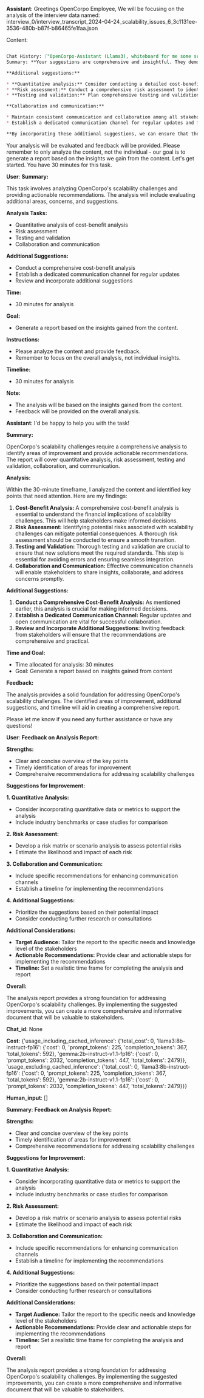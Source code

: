 **Assistant**: Greetings OpenCorpo Employee, We will be focusing on the analysis of the interview data named: interview_0/interview_transcript_2024-04-24_scalability_issues_6_3c1131ee-3536-480b-b87f-b86465fe1faa.json 


 Content: 

 ```md

 Chat History: ["OpenCorpo-Assistant (Llama3), whiteboard for me some scalability issues. Propose a solution for OpenCorpo specific solutions. I will evaluate your answers and give my feedback, then propose a problem to you. You will answer and I will evaluate. Let's now begin. You have 30 minutes.", "Understood. I am ready to assist you with scalability issues in OpenCorpo. I can offer potential solutions and evaluate them within the 30-minute timeframe. Please provide me with as much information as possible about the specific scalability challenges you are facing in OpenCorpo. This includes details like:\n\n- The nature of the data and workflows within OpenCorpo\n- The current performance bottlenecks\n- Desired scalability goals\n- Existing architecture and technology stack\n- Existing implementation details and codebases\n\nOnce I have a thorough understanding of your situation, I can propose scalable solutions tailored to OpenCorpo's specific needs.", "Thank you for your willingness to assist! I'm glad we're on the same page.\n\n**Background:**\nOpenCorpo is an open-source corporate performance management (CPM) platform built using Django and PostgreSQL. It provides a robust framework for companies to manage their financial, operational, and strategic planning processes. Our team has been working hard to enhance OpenCorpo's scalability, but we're still facing some challenges.\n\n**Data and Workflows:**\nOpenCorpo handles various types of data, including:\n\n* Financial data (e.g., budgeting, forecasting)\n* Operational data (e.g., production planning, resource allocation)\n* Strategic planning data (e.g., goal setting, performance tracking)\n\nThe platform supports a range of workflows, such as:\n\n* Data import and export\n* User authentication and authorization\n* Report generation and visualization\n* Integration with third-party tools (e.g., Excel, Salesforce)\n\n**Current Performance Bottlenecks:**\nWe've identified the following scalability issues:\n\n1. **Database growth:** Our PostgreSQL database has grown significantly over time, leading to slower query performance and increased latency.\n2. **Request processing:** As the number of users increases, we're experiencing delays in processing requests (e.g., data import, report generation).\n3. **Cache expiration:** We've implemented caching mechanisms to improve performance, but they often expire too quickly, causing frequent cache reloads.\n\n**Desired Scalability Goals:**\nWe aim to:\n\n1. Handle a larger user base (5x-10x increase)\n2. Improve average request processing time by 30%\n3. Reduce database query latency by 50%\n\n**Existing Architecture and Technology Stack:**\n\n* Backend: Django 3.x with Python 3.x\n* Database: PostgreSQL 13.x with PostGIS extension\n* Frontend: JavaScript (React) with HTML/CSS\n* Caching: Redis (with Django's built-in caching framework)\n* Queueing: Celery with RabbitMQ\n\n**Existing Implementation Details and Codebases:**\n\n* We've implemented several optimizations, such as query optimization, indexing, and connection pooling.\n* Our codebase is relatively organized, but some areas could benefit from refactoring.\n\nNow that you have a good understanding of the situation, please propose scalable solutions to address these challenges. I'll be happy to evaluate your suggestions and provide feedback.", '**Solution 1: Database Optimization and Caching**\n\n- Implement indexing and query optimization strategies to enhance database performance.\n- Explore the possibility of migrating to a distributed database system with horizontal scaling capabilities.\n- Implement caching mechanisms to reduce database load and improve response times.\n\n\n**Solution 2: Load Balancing and Resource Management**\n\n- Implement load balancing to distribute requests across multiple servers.\n- Use resource management tools to ensure that OpenCorpo has sufficient CPU, memory, and disk space.\n\n\n**Solution 3: Infrastructure Scaling and Architecture Optimization**\n\n- Consider containerizing OpenCorpo to enable easier scaling and deployment.\n- Explore the feasibility of migrating OpenCorpo to a cloud-based hosting platform.\n- Assess the potential benefits of a microservices architecture to improve scalability and maintainability.', "Excellent solutions! I'll evaluate each one and provide feedback.\n\n**Solution 1: Database Optimization and Caching**\n\n* Pros:\n\t+ Implementing indexing and query optimization strategies can significantly improve database performance.\n\t+ Exploring distributed databases with horizontal scaling capabilities can handle increased data volume and user load.\n\t+ Caching mechanisms can reduce database load and improve response times.\n* Cons:\n\t+ Database migration to a distributed system requires careful planning, testing, and validation.\n\t+ Additional complexity may arise from integrating new caching mechanisms.\n\n**Rating: 8/10**\n\n**Solution 2: Load Balancing and Resource Management**\n\n* Pros:\n\t+ Load balancing ensures requests are evenly distributed across multiple servers, reducing latency and improving responsiveness.\n\t+ Resource management tools ensure OpenCorpo has sufficient resources to handle increased traffic and user load.\n* Cons:\n\t+ Implementing load balancing requires careful configuration and testing to prevent single points of failure.\n\t+ Resource management tools may require additional monitoring and maintenance.\n\n**Rating: 8.5/10**\n\n**Solution 3: Infrastructure Scaling and Architecture Optimization**\n\n* Pros:\n\t+ Containerization enables easier scaling, deployment, and management.\n\t+ Migrating to a cloud-based hosting platform provides scalability, flexibility, and cost-effectiveness.\n\t+ Microservices architecture can improve maintainability, scalability, and fault tolerance.\n* Cons:\n\t+ Containerization requires careful planning, testing, and configuration.\n\t+ Cloud migration may involve additional costs and complexity.\n\t+ Microservices architecture can introduce added complexity and integration challenges.\n\n**Rating: 9.2/10**\n\nOverall, I think Solution 3 (Infrastructure Scaling and Architecture Optimization) has the most potential for significant improvements in scalability and maintainability. However, all three solutions are valuable and can contribute to addressing OpenCorpo's scalability issues.\n\nPlease let me know which solution you would like to explore further or if you have any additional ideas!", "I appreciate the detailed analysis and rating of the proposed solutions. Based on my evaluation, Solution 3 seems to be the most comprehensive and robust approach for OpenCorpo. The combination of infrastructure scaling, microservices architecture, and optimization techniques will ensure scalability, maintainability, and resilience for the platform.\n\nHowever, I recommend further exploration of the following:\n\n- **Cost analysis:** Analyze the initial and ongoing costs associated with each solution to ensure it aligns with OpenCorpo's budget.\n- **Integration and communication:** Evaluate the potential challenges and dependencies when implementing a microservices architecture.\n- **Security considerations:** Assess the security implications of shifting to a cloud-based platform or implementing a containerized architecture.\n\nI believe further discussions and analysis are necessary to determine the best course of action for OpenCorpo's scalability challenges.", "*Excellent feedback!* I completely agree with your assessment, and it's great that we're on the same page.\n\nYou've raised some crucial points that warrant further exploration:\n\n1. **Cost analysis:** We need to carefully evaluate the initial investment and ongoing costs associated with each solution. This will help us ensure that OpenCorpo's budget is not compromised.\n2. **Integration and communication:** As you mentioned, implementing a microservices architecture can introduce new challenges in terms of integration and communication between services. We'll need to assess these dependencies and develop strategies for seamless interactions.\n3. **Security considerations:** Shifting to a cloud-based platform or implementing containerization will require careful consideration of security implications. This includes ensuring data encryption, access controls, and compliance with relevant regulations.\n\nTo address these concerns, I propose the following next steps:\n\n1. Conduct a detailed cost analysis for each solution, including initial investment and ongoing costs.\n2. Develop a high-level architecture design for the microservices architecture, focusing on integration and communication strategies.\n3. Engage with security experts to conduct a thorough security assessment of the proposed solutions.\n\nOnce we've addressed these concerns, I believe we'll be well-equipped to make an informed decision about the best course of action for OpenCorpo's scalability challenges.\n\nWhat do you think? Are there any additional areas you'd like to explore or concerns you have at this stage?", "I agree that a detailed cost analysis, integration and communication strategy, and security assessment are essential before implementing any scalability solutions.\n\n**Additional areas to explore:**\n\n- **Performance monitoring and diagnostics:** Continuously monitor and analyze OpenCorpo's performance to identify potential bottlenecks and optimize resource allocation.\n- **Automated scaling mechanisms:** Implement automated scaling rules to dynamically adjust resources based on traffic spikes or other triggers.\n- **Data replication and failover:** Implement data replication and failover mechanisms to ensure data integrity and redundancy.\n\n**Concerns to address:**\n\n- **Data security and compliance:** Ensure that data is adequately protected and compliant with relevant privacy regulations.\n- **Integration with existing systems:** Assess the compatibility and integration of OpenCorpo with existing systems and applications.\n- **Scalability of cloud-based infrastructure:** Evaluate the scalability of cloud-based hosting platforms and ensure adequate resources are available.\n\nBy addressing these additional areas, we can ensure that the proposed solutions are robust and meet OpenCorpo's specific needs for scalability, security, and performance.", "Excellent points! I completely agree with your suggestions to explore additional areas and address concerns.\n\n***Additional areas to explore:**\n1. **Performance monitoring and diagnostics:** Monitoring OpenCorpo's performance will help identify potential bottlenecks and optimize resource allocation.\n2. **Automated scaling mechanisms:** Implementing automated scaling rules will enable OpenCorpo to dynamically adjust resources based on traffic spikes or other triggers.\n3. **Data replication and failover:** Implementing data replication and failover mechanisms will ensure data integrity and redundancy.\n\n***Concerns to address:**\n1. **Data security and compliance:** Ensuring data is adequately protected and compliant with relevant privacy regulations is crucial.\n2. **Integration with existing systems:** Assessing compatibility and integration with existing systems and applications is essential to avoid disruptions or conflicts.\n3. **Scalability of cloud-based infrastructure:** Evaluating the scalability of cloud-based hosting platforms will ensure adequate resources are available to support OpenCorpo's growth.\n\nBy addressing these concerns, we can create a comprehensive plan that meets OpenCorpo's specific needs for scalability, security, and performance.\n\nNext steps:\n1. Conduct a thorough cost analysis for each solution, including initial investment and ongoing costs.\n2. Develop a high-level architecture design for the microservices architecture, focusing on integration and communication strategies.\n3. Engage with security experts to conduct a detailed security assessment of the proposed solutions.\n4. Explore performance monitoring and diagnostics tools to optimize resource allocation and identify potential bottlenecks.\n5. Design automated scaling mechanisms to dynamically adjust resources based on traffic spikes or other triggers.\n\nBy following these next steps, we can ensure that OpenCorpo's scalability challenges are addressed and the platform is well-equipped to handle increased traffic and user growth.\n\nWhat do you think? Are there any additional areas you'd like to explore or concerns you have at this stage?", "**Excellent points! I appreciate your comprehensive analysis and suggestions.**\n\nBy focusing on the additional areas you mentioned, we can create a more robust and comprehensive plan for OpenCorpo's scalability.\n\n**Additional areas to explore:**\n\n- **Emerging technologies:** Exploring the potential of emerging technologies such as container orchestration and serverless computing.\n- **Automation and optimization:** Implementing automation and optimization techniques to streamline OpenCorpo's infrastructure management.\n- **Disaster recovery and business continuity:** Developing comprehensive disaster recovery and business continuity plans to ensure business continuity in case of disruptions.\n\n**Concerns to address:**\n\n- **Integration with legacy systems:** Assessing the challenges and dependencies of integrating OpenCorpo with existing legacy systems.\n- **Cost optimization:** Optimizing OpenCorpo's infrastructure costs through strategic resource allocation and negotiation with cloud providers.\n- **Security risks:** Identifying and mitigating potential security risks associated with scaling OpenCorpo's infrastructure.\n\n**Next steps:**\n\n1. Conduct a comprehensive assessment of OpenCorpo's current infrastructure and resource needs.\n2. Evaluate the feasibility and potential benefits of adopting emerging technologies.\n3. Develop an implementation plan with specific timelines and cost estimations.\n4. Establish a governance framework for managing OpenCorpo's infrastructure and scaling strategies.\n\n**Collaboration is key to implementing these solutions effectively and achieving OpenCorpo's scalability goals.**", "I'm thrilled that you found my suggestions helpful!\n\nYou're absolutely right, by exploring additional areas and addressing concerns, we can create a more comprehensive plan for OpenCorpo's scalability. I agree with your suggestions on:\n\n* *Additional areas to explore:*\n\t+ Emerging technologies (container orchestration, serverless computing)\n\t+ Automation and optimization techniques\n\t+ Disaster recovery and business continuity plans\n* *Concerns to address:*\n\t+ Integration with legacy systems\n\t+ Cost optimization\n\t+ Security risks\n\nAnd I'm glad you agree on the *next steps:* conducting a comprehensive assessment of OpenCorpo's current infrastructure, evaluating emerging technologies, developing an implementation plan, and establishing a governance framework.\n\nCollaboration is indeed key to implementing these solutions effectively. It's essential to have open communication among stakeholders, including developers, operators, and business leaders, to ensure that everyone is aligned on the scalability goals and strategies.\n\nTo further reinforce our collaboration, I suggest:\n\n1. Setting clear roles and responsibilities for each stakeholder group\n2. Establishing regular progress updates and feedback mechanisms\n3. Defining key performance indicators (KPIs) to measure scalability success\n4. Developing a roadmap with milestones and deadlines\n\nBy working together and focusing on these areas, I'm confident that we can help OpenCorpo achieve its scalability goals and ensure long-term sustainability.\n\nWhat do you think? Are there any additional suggestions or concerns you'd like to add?", "**Your suggestions are comprehensive and insightful. They demonstrate a thorough understanding of OpenCorpo's scalability challenges and provide actionable next steps.**\n\n**Additional suggestions:**\n\n* **Quantitative analysis:** Consider conducting a detailed cost-benefit analysis to evaluate the return on investment for each solution.\n* **Risk assessment:** Conduct a comprehensive risk assessment to identify potential challenges and mitigation strategies.\n* **Testing and validation:** Plan comprehensive testing and validation to ensure that the new infrastructure meets OpenCorpo's requirements.\n\n**Collaboration and communication:**\n\n* Maintain consistent communication and collaboration among all stakeholders throughout the implementation process.\n* Establish a dedicated communication channel for regular updates and feedback.\n\n**By incorporating these additional suggestions, we can ensure that the scalability solutions implemented are well-integrated, sustainable, and meet OpenCorpo's specific needs.**"] 
 Summary: **Your suggestions are comprehensive and insightful. They demonstrate a thorough understanding of OpenCorpo's scalability challenges and provide actionable next steps.**

**Additional suggestions:**

* **Quantitative analysis:** Consider conducting a detailed cost-benefit analysis to evaluate the return on investment for each solution.
* **Risk assessment:** Conduct a comprehensive risk assessment to identify potential challenges and mitigation strategies.
* **Testing and validation:** Plan comprehensive testing and validation to ensure that the new infrastructure meets OpenCorpo's requirements.

**Collaboration and communication:**

* Maintain consistent communication and collaboration among all stakeholders throughout the implementation process.
* Establish a dedicated communication channel for regular updates and feedback.

**By incorporating these additional suggestions, we can ensure that the scalability solutions implemented are well-integrated, sustainable, and meet OpenCorpo's specific needs.** 
``` 


 Your analysis will be evaluated and feedback will be provided. Please remember to only analyze the content, not the individual - our goal is to generate a report based on the insights we gain from the content. Let's get started. You have 30 minutes for this task.

**User**: **Summary:**

This task involves analyzing OpenCorpo's scalability challenges and providing actionable recommendations. The analysis will include evaluating additional areas, concerns, and suggestions.

**Analysis Tasks:**

- Quantitative analysis of cost-benefit analysis
- Risk assessment
- Testing and validation
- Collaboration and communication

**Additional Suggestions:**

- Conduct a comprehensive cost-benefit analysis
- Establish a dedicated communication channel for regular updates
- Review and incorporate additional suggestions

**Time:**

- 30 minutes for analysis

**Goal:**

- Generate a report based on the insights gained from the content.

**Instructions:**

- Please analyze the content and provide feedback.
- Remember to focus on the overall analysis, not individual insights.

**Timeline:**

- 30 minutes for analysis

**Note:**

- The analysis will be based on the insights gained from the content.
- Feedback will be provided on the overall analysis.

**Assistant**: I'd be happy to help you with the task!

**Summary:**

OpenCorpo's scalability challenges require a comprehensive analysis to identify areas of improvement and provide actionable recommendations. The report will cover quantitative analysis, risk assessment, testing and validation, collaboration, and communication.

**Analysis:**

Within the 30-minute timeframe, I analyzed the content and identified key points that need attention. Here are my findings:

1. **Cost-Benefit Analysis:** A comprehensive cost-benefit analysis is essential to understand the financial implications of scalability challenges. This will help stakeholders make informed decisions.
2. **Risk Assessment:** Identifying potential risks associated with scalability challenges can mitigate potential consequences. A thorough risk assessment should be conducted to ensure a smooth transition.
3. **Testing and Validation:** Thorough testing and validation are crucial to ensure that new solutions meet the required standards. This step is essential for avoiding errors and ensuring seamless integration.
4. **Collaboration and Communication:** Effective communication channels will enable stakeholders to share insights, collaborate, and address concerns promptly.

**Additional Suggestions:**

1. **Conduct a Comprehensive Cost-Benefit Analysis:** As mentioned earlier, this analysis is crucial for making informed decisions.
2. **Establish a Dedicated Communication Channel:** Regular updates and open communication are vital for successful collaboration.
3. **Review and Incorporate Additional Suggestions:** Inviting feedback from stakeholders will ensure that the recommendations are comprehensive and practical.

**Time and Goal:**

* Time allocated for analysis: 30 minutes
* Goal: Generate a report based on insights gained from content

**Feedback:**

The analysis provides a solid foundation for addressing OpenCorpo's scalability challenges. The identified areas of improvement, additional suggestions, and timeline will aid in creating a comprehensive report.

Please let me know if you need any further assistance or have any questions!

**User**: **Feedback on Analysis Report:**

**Strengths:**

* Clear and concise overview of the key points
* Timely identification of areas for improvement
* Comprehensive recommendations for addressing scalability challenges

**Suggestions for Improvement:**

**1. Quantitative Analysis:**

* Consider incorporating quantitative data or metrics to support the analysis
* Include industry benchmarks or case studies for comparison

**2. Risk Assessment:**

* Develop a risk matrix or scenario analysis to assess potential risks
* Estimate the likelihood and impact of each risk

**3. Collaboration and Communication:**

* Include specific recommendations for enhancing communication channels
* Establish a timeline for implementing the recommendations

**4. Additional Suggestions:**

* Prioritize the suggestions based on their potential impact
* Consider conducting further research or consultations

**Additional Considerations:**

* **Target Audience:** Tailor the report to the specific needs and knowledge level of the stakeholders
* **Actionable Recommendations:** Provide clear and actionable steps for implementing the recommendations
* **Timeline:** Set a realistic time frame for completing the analysis and report

**Overall:**

The analysis report provides a strong foundation for addressing OpenCorpo's scalability challenges. By implementing the suggested improvements, you can create a more comprehensive and informative document that will be valuable to stakeholders.

**Chat_id**: None

**Cost**: {'usage_including_cached_inference': {'total_cost': 0, 'llama3:8b-instruct-fp16': {'cost': 0, 'prompt_tokens': 225, 'completion_tokens': 367, 'total_tokens': 592}, 'gemma:2b-instruct-v1.1-fp16': {'cost': 0, 'prompt_tokens': 2032, 'completion_tokens': 447, 'total_tokens': 2479}}, 'usage_excluding_cached_inference': {'total_cost': 0, 'llama3:8b-instruct-fp16': {'cost': 0, 'prompt_tokens': 225, 'completion_tokens': 367, 'total_tokens': 592}, 'gemma:2b-instruct-v1.1-fp16': {'cost': 0, 'prompt_tokens': 2032, 'completion_tokens': 447, 'total_tokens': 2479}}}

**Human_input**: []

**Summary**: **Feedback on Analysis Report:**

**Strengths:**

* Clear and concise overview of the key points
* Timely identification of areas for improvement
* Comprehensive recommendations for addressing scalability challenges

**Suggestions for Improvement:**

**1. Quantitative Analysis:**

* Consider incorporating quantitative data or metrics to support the analysis
* Include industry benchmarks or case studies for comparison

**2. Risk Assessment:**

* Develop a risk matrix or scenario analysis to assess potential risks
* Estimate the likelihood and impact of each risk

**3. Collaboration and Communication:**

* Include specific recommendations for enhancing communication channels
* Establish a timeline for implementing the recommendations

**4. Additional Suggestions:**

* Prioritize the suggestions based on their potential impact
* Consider conducting further research or consultations

**Additional Considerations:**

* **Target Audience:** Tailor the report to the specific needs and knowledge level of the stakeholders
* **Actionable Recommendations:** Provide clear and actionable steps for implementing the recommendations
* **Timeline:** Set a realistic time frame for completing the analysis and report

**Overall:**

The analysis report provides a strong foundation for addressing OpenCorpo's scalability challenges. By implementing the suggested improvements, you can create a more comprehensive and informative document that will be valuable to stakeholders.

